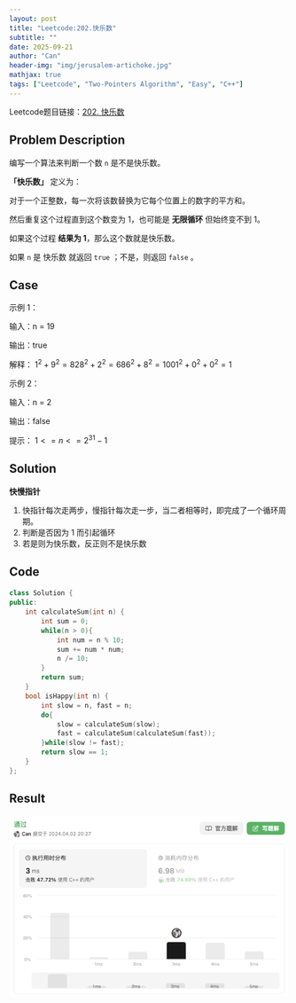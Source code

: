 ```yaml
---
layout: post
title: "Leetcode:202.快乐数"
subtitle: ""
date: 2025-09-21
author: "Can"
header-img: "img/jerusalem-artichoke.jpg"
mathjax: true
tags: ["Leetcode", "Two-Pointers Algorithm", "Easy", "C++"]
---
```


Leetcode题目链接：[202. 快乐数](https://leetcode.cn/problems/happy-number/description/)

## Problem Description
编写一个算法来判断一个数 `n` 是不是快乐数。

**「快乐数」** 定义为：

对于一个正整数，每一次将该数替换为它每个位置上的数字的平方和。

然后重复这个过程直到这个数变为 1，也可能是 **无限循环** 但始终变不到 1。

如果这个过程 **结果为 1**，那么这个数就是快乐数。

如果 `n` 是 快乐数 就返回 `true` ；不是，则返回 `false` 。

## Case
示例 1：

输入：n = 19

输出：true

解释：
$1^2 + 9^2 = 82
8^2 + 2^2 = 68
6^2 + 8^2 = 100
1^2 + 0^2 + 0^2 = 1$

示例 2：

输入：n = 2

输出：false

提示：
$1 <= n <= 2^{31} - 1$

## Solution
**快慢指针**
1. 快指针每次走两步，慢指针每次走一步，当二者相等时，即完成了一个循环周期。
2. 判断是否因为 1 而引起循环
3. 若是则为快乐数，反正则不是快乐数

## Code
```cpp
class Solution {
public:
    int calculateSum(int n) {
        int sum = 0;
        while(n > 0){
            int num = n % 10;
            sum += num * num;
            n /= 10;
        }
        return sum;
    }
    bool isHappy(int n) {
        int slow = n, fast = n;
        do{
            slow = calculateSum(slow);
            fast = calculateSum(calculateSum(fast));
        }while(slow != fast);
        return slow == 1;
    }
};
```

## Result
![202.png](/img/leetcode/202.png)
